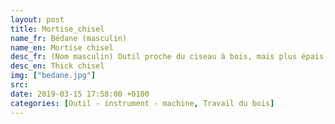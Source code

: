 ```yaml
---
layout: post
title: Mortise_chisel
name_fr: Bédane (masculin)
name_en: Mortise chisel
desc_fr: (Nom masculin) Outil proche du ciseau à bois, mais plus épais, ce qui lui donne plus de résistance.
desc_en: Thick chisel
img: ["bedane.jpg"]
src: 
date: 2019-03-15 17:58:00 +0100
categories: [Outil - instrument - machine, Travail du bois]
---
```

